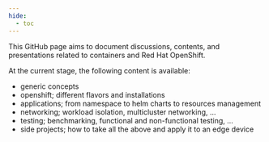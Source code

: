 ```yaml
---
hide:
  - toc
---
```


This GitHub page aims to document discussions, contents, and presentations related to containers and Red Hat OpenShift.

At the current stage, the following content is available:

* generic concepts
* openshift; different flavors and installations
* applications; from namespace to helm charts to resources management
* networking; workload isolation, multicluster networking, ...
* testing; benchmarking, functional and non-functional testing, ...
* side projects; how to take all the above and apply it to an edge device